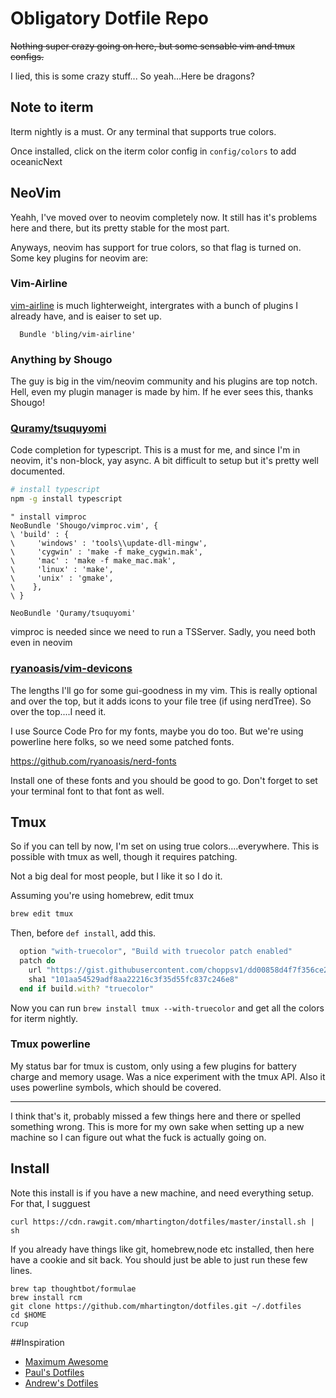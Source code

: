 # Obligatory Dotfile Repo

~~Nothing super crazy going on here, but some sensable vim and tmux configs.~~

I lied, this is some crazy stuff...
So yeah...Here be dragons?

## Note to iterm
Iterm nightly is a must.
Or any terminal that supports true colors.

Once installed, click on the iterm color config in `config/colors` to add oceanicNext


## NeoVim

Yeahh, I've moved over to neovim completely now. It still has it's problems here and there, but its pretty stable for the most part.

Anyways, neovim has support for true colors, so that flag is turned on.
Some key plugins for neovim are:


### Vim-Airline
 [vim-airline](https://github.com/bling/vim-airline) is much lighterweight, intergrates with a bunch of plugins I
already have, and is eaiser to set up.

```
  Bundle 'bling/vim-airline'
```

### Anything by Shougo
The guy is big in the vim/neovim community and his plugins are top notch.
Hell, even my plugin manager is made by him. If he ever sees this, thanks Shougo!

### [Quramy/tsuquyomi](https://github.com/Quramy/tsuquyomi)
Code completion for typescript. This is a must for me, and since I'm in neovim, it's non-block, yay async. A bit difficult to setup but it's pretty well documented.

```bash
# install typescript
npm -g install typescript
```

```viml
" install vimproc
NeoBundle 'Shougo/vimproc.vim', {
\ 'build' : {
\     'windows' : 'tools\\update-dll-mingw',
\     'cygwin' : 'make -f make_cygwin.mak',
\     'mac' : 'make -f make_mac.mak',
\     'linux' : 'make',
\     'unix' : 'gmake',
\    },
\ }

NeoBundle 'Quramy/tsuquyomi'
```
vimproc is needed since we need to run a TSServer. Sadly, you need both even in neovim

### [ryanoasis/vim-devicons](https://github.com/ryanoasis/vim-devicons)

The lengths I'll go for some gui-goodness in my vim.
This is really optional and over the top, but it adds icons to your file tree (if using nerdTree). So over the top....I need it.

I use Source Code Pro for my fonts, maybe you do too. But we're using powerline here folks, so we need some patched fonts.

https://github.com/ryanoasis/nerd-fonts

Install one of these fonts and you should be good to go. Don't forget to set your terminal font to that font as well.

## Tmux

So if you can tell by now, I'm set on using true colors....everywhere.
This is possible with tmux as well, though it requires patching.

Not a big deal for most people, but I like it so I do it.

Assuming you're using homebrew, edit tmux

```bash
brew edit tmux
```

Then, before `def install`, add this.

```ruby
  option "with-truecolor", "Build with truecolor patch enabled"
  patch do
    url "https://gist.githubusercontent.com/choppsv1/dd00858d4f7f356ce2cf/raw/75b073e85f3d539ed24907f1615d9e0fa3e303f4/tmux-24.diff"
    sha1 "101aa54529adf8aa22216c3f35d55fc837c246e8"
  end if build.with? "truecolor"
```

Now you can run `brew install tmux --with-truecolor` and get all the colors for iterm nightly.

### Tmux powerline
My status bar for tmux is custom, only using a few plugins for battery charge and memory usage. Was a nice experiment with the tmux API. Also it uses powerline symbols, which should be covered.


<hr/>
I think that's it, probably missed a few things here and there or spelled something wrong.
This is more for my own sake when setting up a new machine so I can figure out what the fuck is actually going on.


## Install
Note this install is if you have a new machine, and need everything setup.
For that, I sugguest

```
curl https://cdn.rawgit.com/mhartington/dotfiles/master/install.sh | sh
```
If you already have things like git, homebrew,node etc installed, then here have a cookie and sit back.
You should just be able to just run these few lines.

```
brew tap thoughtbot/formulae
brew install rcm
git clone https://github.com/mhartington/dotfiles.git ~/.dotfiles
cd $HOME
rcup
```
##Inspiration
 - [Maximum Awesome](https://github.com/square/maximum-awesome)
 - [Paul's Dotfiles](https://github.com/paulirish/dotfiles)
 - [Andrew's Dotfiles](https://github.com/ajoslin/dot)
